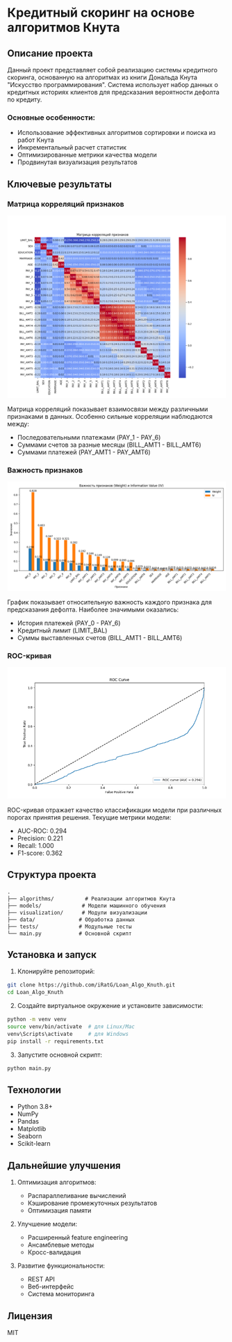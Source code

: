 # Кредитный скоринг на основе алгоритмов Кнута

## Описание проекта

Данный проект представляет собой реализацию системы кредитного скоринга, основанную на алгоритмах из книги Дональда Кнута "Искусство программирования". Система использует набор данных о кредитных историях клиентов для предсказания вероятности дефолта по кредиту.

### Основные особенности:

- Использование эффективных алгоритмов сортировки и поиска из работ Кнута
- Инкрементальный расчет статистик
- Оптимизированные метрики качества модели
- Продвинутая визуализация результатов

## Ключевые результаты

### Матрица корреляций признаков
![Матрица корреляций](visualization/figures/correlation_matrix.png)

Матрица корреляций показывает взаимосвязи между различными признаками в данных. Особенно сильные корреляции наблюдаются между:
- Последовательными платежами (PAY_1 - PAY_6)
- Суммами счетов за разные месяцы (BILL_AMT1 - BILL_AMT6)
- Суммами платежей (PAY_AMT1 - PAY_AMT6)

### Важность признаков
![Важность признаков](visualization/figures/feature_importance.png)

График показывает относительную важность каждого признака для предсказания дефолта. Наиболее значимыми оказались:
- История платежей (PAY_0 - PAY_6)
- Кредитный лимит (LIMIT_BAL)
- Суммы выставленных счетов (BILL_AMT1 - BILL_AMT6)

### ROC-кривая
![ROC-кривая](visualization/figures/roc_curve.png)

ROC-кривая отражает качество классификации модели при различных порогах принятия решения. Текущие метрики модели:
- AUC-ROC: 0.294
- Precision: 0.221
- Recall: 1.000
- F1-score: 0.362

## Структура проекта

```
.
├── algorithms/          # Реализации алгоритмов Кнута
├── models/             # Модели машинного обучения
├── visualization/      # Модули визуализации
├── data/              # Обработка данных
├── tests/             # Модульные тесты
└── main.py            # Основной скрипт
```

## Установка и запуск

1. Клонируйте репозиторий:
```bash
git clone https://github.com/iRatG/Loan_Algo_Knuth.git
cd Loan_Algo_Knuth
```

2. Создайте виртуальное окружение и установите зависимости:
```bash
python -m venv venv
source venv/bin/activate  # для Linux/Mac
venv\Scripts\activate     # для Windows
pip install -r requirements.txt
```

3. Запустите основной скрипт:
```bash
python main.py
```

## Технологии

- Python 3.8+
- NumPy
- Pandas
- Matplotlib
- Seaborn
- Scikit-learn

## Дальнейшие улучшения

1. Оптимизация алгоритмов:
   - Распараллеливание вычислений
   - Кэширование промежуточных результатов
   - Оптимизация памяти

2. Улучшение модели:
   - Расширенный feature engineering
   - Ансамблевые методы
   - Кросс-валидация

3. Развитие функциональности:
   - REST API
   - Веб-интерфейс
   - Система мониторинга

## Лицензия

MIT 